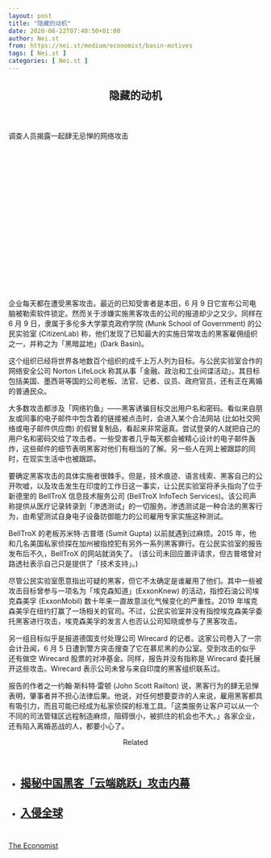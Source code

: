 ```yaml
---
layout: post
title: "隐藏的动机"
date: 2020-06-22T07:40:50+01:00
author: Nei.st
from: https://nei.st/medium/economist/basin-motives
tags: [ Nei.st ]
categories: [ Nei.st ]
---
```


<article class="post-21595 post type-post status-publish format-standard hentry category-economist" id="post-21595"> <header class="page-header medium Archives"><div class="page-header__image"></div><div class="page-header__content"><h1 class="page-title text-align-center">隐藏的动机</h1></div> </header><div class="entry-content aesop-entry-content" id="post-21595-content"><link as="font" crossorigin="anonymous" href="//cdn.jsdelivr.net/gh/0nd1jyU39XQ/_/glyph/font-face/0uIzqoZjSuJfvSBnvgXTcApMtcVhMcpr.woff" rel="preload" type="font/woff"/><link as="font" crossorigin="anonymous" href="//cdn.jsdelivr.net/gh/0nd1jyU39XQ/_/glyph/font-face/1sTnSLZWDKucPX6SAk.woff" rel="preload" type="font/woff"/><p class="blog-post__description">调查人员揭露一起肆无忌惮的网络攻击</p><span id="more-21595"></span><div class="navigation__primary-inner"><a class="economist__link-logo" href="//nei.st/medium/economist"></a></div><div class="container img component-image"><div class="aspectRatioPlaceholder" style="padding-bottom:56.25%;height: 0;"><div class="progressiveMedia" data-height="720" data-width="1280"> <canvas class="progressiveMedia-canvas"></canvas> <img alt="" class="progressiveMedia-image" data-src="https://cdn.jsdelivr.net/gh/0nd1jyU39XQ/_/img/1/20200613_WBD002_0.jpg" src="https://cdn.jsdelivr.net/gh/0nd1jyU39XQ/_/img/1/20200613_WBD002_0.jpg"/></div></div></div><p>企业每天都在遭受黑客攻击。最近的已知受害者是本田，6 月 9 日它宣布公司电脑被勒索软件锁定。然而关于涉嫌实施黑客攻击的公司的报道却少之又少。同样在 6 月 9 日，隶属于多伦多大学蒙克政府学院 (Munk School of Government) 的公民实验室 (CitizenLab) 称，他们发现了已知最大的实施日常攻击的黑客雇佣组织之一，并称之为「黑暗盆地」(Dark Basin)。</p><p>这个组织已经将世界各地数百个组织的成千上万人列为目标。与公民实验室合作的网络安全公司 Norton LifeLock 称其从事「金融、政治和工业间谍活动」。其目标包括美国、墨西哥等国的公司老板、法官、记者、议员、政府官员，还有正在离婚的普通民众。</p><p>大多数攻击都涉及「网络钓鱼」——黑客诱骗目标交出用户名和密码。看似来自朋友或同事的电子邮件中包含着的链接被点击时，会进入某个合法网站 (比如社交网络或电子邮件供应商) 的假冒复制品，看起来非常逼真。尝试登录的人就把自己的用户名和密码交给了攻击者。一些受害者几乎每天都会被精心设计的电子邮件轰炸，这些邮件的细节表明黑客对他们有相当的了解。另一些人在网上被跟踪的同时，在现实生活中也被跟踪。</p><p>要确定黑客攻击的具体实施者很棘手。但是，技术痕迹、语言线索、黑客自己的公开吹嘘，以及攻击发生在印度的工作日这一事实，让公民实验室将矛头指向了位于新德里的 BellTroX 信息技术服务公司 (BellTroX InfoTech Services)。该公司声称提供从医疗记录转录到「渗透测试」的一切服务。渗透测试是一种合法的黑客行为，由希望测试自身电子设备防御能力的公司雇用专家实施这种测试。</p><p>BellTroX 的老板苏米特·古普塔 (Sumit Gupta) 以前就遇到过麻烦。2015 年，他和几名美国私家侦探在加州被指控犯有另外一系列黑客罪行。在公民实验室的报告发布后不久，BellTroX 的网站就消失了。 (该公司未回应置评请求，但古普塔曾对路透社表示自己只是提供了「技术支持」。)</p><div class="code-block code-block-1" style="margin: 8px 0; clear: both;"><div class="container ads_KbHEVhh8Rw"><div class="card card--blog post-sidebar"><div class="card-body"><div class="logo_ngcontent-kty-0"> </div><div class="iframe-blocker U6XAMK63Vh00WqvF2BacIQ"><div class="background-h60B"> </div><div class="WumZiPCS4MeMw4pxQ"> </div></div></div><div class="card-footer"><div class="card-footer-wrapper" layout="row bottom-left"></div></div></div></div></div><p>尽管公民实验室愿意指出可疑的黑客，但它不太确定是谁雇用了他们。其中一些被攻击目标曾参与一项名为「埃克森知道」(ExxonKnew) 的活动，指控石油公司埃克森美孚 (ExxonMobil) 数十年来一直故意淡化气候变化的严重性。2019 年埃克森美孚在纽约打赢了一场相关的官司。不过，公民实验室并没有指控埃克森美孚委托黑客进行攻击，埃克森美孚的发言人也否认公司知晓或参与了黑客攻击。</p><p>另一组目标似乎是报道德国支付处理公司 Wirecard 的记者。这家公司卷入了一宗会计丑闻，6 月 5 日遭到警方突击搜查了它在慕尼黑的办公室。受到攻击的似乎还有做空 Wirecard 股票的对冲基金。同样，报告并没有指称是 Wirecard 委托展开这些攻击。Wirecard 表示公司未曾与来自印度的黑客组织联系过。</p><p>报告的作者之一约翰·斯科特·雷顿 (John Scott Railton) 说，黑客行为的肆无忌惮表明，肇事者并不担心法律后果。他说，对任何想要耍诈的人来说，雇用黑客都具有吸引力，而且可能已经成为私家侦探的标准工具。「这类服务让客户可以从一个不同的司法管辖区远程制造麻烦，阻碍很小，被抓住的机会也不大。」各家企业，还有陷入离婚恶战的人，都要小心了。</p><section class="jsx-1092709871 collection"><header class="jsx-1092709871 container"><span class="jsx-65431776 text-icon text-right size-md spacing-xxtight weight-medium"><span class="jsx-65431776 text"><span class="jsx-1092709871">Related</span></span></span></header><ul class="jsx-1092709871 collection-list"><li class="jsx-1092709871"><section class="jsx-2013367371 container"><div class="jsx-2013367371 content no-cover type-collection"><div class="jsx-2013367371 left"> <a class="jsx-2013367371" href="https://nei.st/medium/economist/special-report/redback-on-track"><h2 class="jsx-2996311878 sidebar">揭秘中国黑客「云端跳跃」攻击内幕</h2> </a></div></div></section></li><li class="jsx-1092709871"><section class="jsx-2013367371 container"><div class="jsx-2013367371 content no-cover type-collection"><div class="jsx-2013367371 left"> <a class="jsx-2013367371" href="https://nei.st/medium/economist/hack-the-planet"><h2 class="jsx-2996311878 sidebar">入侵全球</h2> </a></div></div></section></li></ul></section><div class="container ag ah"><div class="fe n el"><a class="dt du bn bo bp bq br bs bt bu dv dw bx by dx dy" href="https://nei.st/medium/economist?source=https://www.economist.com/business/2020/06/11/sleuths-uncover-a-particularly-brazen-case-of-cyber-mischief" rel="noopener noreferrer nofollow" target="_blank"><div class="c ff fg ag ah fh el fi fj ce fk fl fm fn fo fp fq fr fs ft fu"><div class="bs em en eo ep eq fv ah fw fg ag bm eu fx q fy fz p ac"></div></div></a></div></div><div class="code-block code-block-2" style="margin: 8px 0; clear: both;"> <br/><div class="container ads_KbHEVhh8Rw"><div class="card card--blog post-sidebar"><div class="card-body"><div class="logo_ngcontent-kty-0"> </div><div class="iframe-blocker U6XAMK63Vh00WqvF2BacIQ"><div class="background-h60B"> </div><div class="WumZiPCS4MeMw4pxQ"> </div></div></div><div class="card-footer"><div class="card-footer-wrapper" layout="row bottom-left"></div></div></div></div></div></div> <footer class="entry-footer"><div class="categories icon-link"><a href="https://nei.st/category/medium/economist" rel="category tag">The Economist</a></div> </footer></article>
